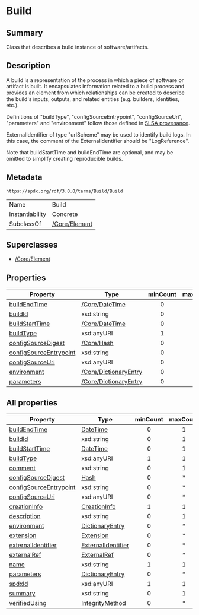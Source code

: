 <!-- Automatically generated by spec-parser v2.3.0 on 2024-07-09T12:43:38.633388+00:00 -->
<!-- SPDX-License-Identifier: Community-Spec-1.0 -->

# Build

## Summary

Class that describes a build instance of software/artifacts.


## Description

A build is a representation of the process in which a piece of software or
artifact is built. It encapsulates information related to a build process and
provides an element from which relationships can be created to describe the
build's inputs, outputs, and related entities (e.g. builders, identities,
etc.).

Definitions of "buildType", "configSourceEntrypoint", "configSourceUri",
"parameters" and "environment" follow those defined in
[SLSA provenance](https://slsa.dev/provenance/v0.2).

ExternalIdentifier of type "urlScheme" may be used to identify build logs.
In this case, the comment of the ExternalIdentifier should be "LogReference".

Note that buildStartTime and buildEndTime are optional, and may be omitted to
simplify creating reproducible builds.


## Metadata

`https://spdx.org/rdf/3.0.0/terms/Build/Build`


| | |
|---|---|
| Name | Build |
| Instantiability | Concrete |
| SubclassOf | [/Core/Element](../../Core/Classes/Element.md) |


## Superclasses

* [/Core/Element](../../Core/Classes/Element.md)




## Properties

| Property | Type | minCount | maxCount |
|---|---|:---:|:---:|
| [buildEndTime](../Properties/buildEndTime.md) | [/Core/DateTime](../../Core/Datatypes/DateTime.md) | 0 | 1 |
| [buildId](../Properties/buildId.md) | xsd:string | 0 | 1 |
| [buildStartTime](../Properties/buildStartTime.md) | [/Core/DateTime](../../Core/Datatypes/DateTime.md) | 0 | 1 |
| [buildType](../Properties/buildType.md) | xsd:anyURI | 1 | 1 |
| [configSourceDigest](../Properties/configSourceDigest.md) | [/Core/Hash](../../Core/Classes/Hash.md) | 0 | * |
| [configSourceEntrypoint](../Properties/configSourceEntrypoint.md) | xsd:string | 0 | * |
| [configSourceUri](../Properties/configSourceUri.md) | xsd:anyURI | 0 | * |
| [environment](../Properties/environment.md) | [/Core/DictionaryEntry](../../Core/Classes/DictionaryEntry.md) | 0 | * |
| [parameters](../Properties/parameters.md) | [/Core/DictionaryEntry](../../Core/Classes/DictionaryEntry.md) | 0 | * |



## All properties

| Property | Type | minCount | maxCount |
|---|---|:---:|:---:|
| [buildEndTime](../../Build/Properties/buildEndTime.md) | [DateTime](../../Core/Datatypes/DateTime.md) | 0 | 1 |
| [buildId](../../Build/Properties/buildId.md) | xsd:string | 0 | 1 |
| [buildStartTime](../../Build/Properties/buildStartTime.md) | [DateTime](../../Core/Datatypes/DateTime.md) | 0 | 1 |
| [buildType](../../Build/Properties/buildType.md) | xsd:anyURI | 1 | 1 |
| [comment](../../Core/Properties/comment.md) | xsd:string | 0 | 1 |
| [configSourceDigest](../../Build/Properties/configSourceDigest.md) | [Hash](../../Core/Classes/Hash.md) | 0 | * |
| [configSourceEntrypoint](../../Build/Properties/configSourceEntrypoint.md) | xsd:string | 0 | * |
| [configSourceUri](../../Build/Properties/configSourceUri.md) | xsd:anyURI | 0 | * |
| [creationInfo](../../Core/Properties/creationInfo.md) | [CreationInfo](../../Core/Classes/CreationInfo.md) | 1 | 1 |
| [description](../../Core/Properties/description.md) | xsd:string | 0 | 1 |
| [environment](../../Build/Properties/environment.md) | [DictionaryEntry](../../Core/Classes/DictionaryEntry.md) | 0 | * |
| [extension](../../Core/Properties/extension.md) | [Extension](../../Extension/Classes/Extension.md) | 0 | * |
| [externalIdentifier](../../Core/Properties/externalIdentifier.md) | [ExternalIdentifier](../../Core/Classes/ExternalIdentifier.md) | 0 | * |
| [externalRef](../../Core/Properties/externalRef.md) | [ExternalRef](../../Core/Classes/ExternalRef.md) | 0 | * |
| [name](../../Core/Properties/name.md) | xsd:string | 1 | 1 |
| [parameters](../../Build/Properties/parameters.md) | [DictionaryEntry](../../Core/Classes/DictionaryEntry.md) | 0 | * |
| [spdxId](../../Core/Properties/spdxId.md) | xsd:anyURI | 1 | 1 |
| [summary](../../Core/Properties/summary.md) | xsd:string | 0 | 1 |
| [verifiedUsing](../../Core/Properties/verifiedUsing.md) | [IntegrityMethod](../../Core/Classes/IntegrityMethod.md) | 0 | * |



